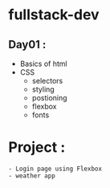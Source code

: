 # fullstack-dev
##  Day01 :
* Basics of html
* CSS
  - selectors
  - styling
  - postioning
  - flexbox
  - fonts
# Project :
    - Login page using Flexbox
    - weather app


